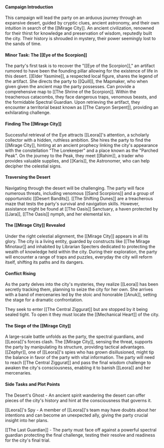 #### **Campaign Introduction**

This campaign will lead the party on an arduous journey through an expansive desert, guided by cryptic clues, ancient astronomy, and their own intuition in search of the [[Mirage City]]. An ancient civilization, renowned for their thirst for knowledge and preservation of wisdom, reputedly built the city. Their history is shrouded in mystery, their power seemingly lost to the sands of time.

#### **Minor Task: The [[Eye of the Scorpion]]**

The party's first task is to recover the "[[Eye of the Scorpion]]," an artifact rumored to have been the founding pillar allowing for the existence of life in this desert. [[Elder Yasmine]], a respected local figure, shares the legend of the artifact. She directs the party to [[Quill]], the Mapmaker, who when given given the ancient map the party possesses. Can provide a comprehensive map to [[The Shrine of the Scorpion]]. Within the treacherous catacombs, they face dangerous traps, venomous beasts, and the formidable Spectral Guardian. Upon retrieving the artifact, they encounter a territorial beast known as [[The Canyon Serpent]], providing an exhilarating challenge.

#### **Finding The [[Mirage City]]**

Successful retrieval of the Eye attracts [[Leora]]'s attention, a scholarly collector with a hidden, ruthless ambition. She hires the party to find the [[Mirage City]], hinting at an ancient prophecy linking the city's appearance with the constellation "The Lorekeeper" and a place known as the "Parched Peak". On the journey to the Peak, they meet [[Rahim]], a trader who provides valuable supplies, and [[Karis]], the Astronomer, who can help decipher the celestial signs.

#### **Traversing the Desert**

Navigating through the desert will be challenging. The party will face numerous threats, including venomous [[Sand Scorpions]] and a group of opportunistic [[Desert Bandits]]. [[The Shifting Dunes]] are a treacherous maze that tests the party's survival and navigation skills. However, assistance might be found at [[The Oasis]] Sanctuary, a haven protected by [[Jara]], [[The Oasis]] nymph, and her elemental kin.

#### **The [[Mirage City]] Revealed**

Under the right celestial alignment, the [[Mirage City]] appears in all its glory. The city is a living entity, guarded by constructs like [[The Mirage Minotaur]] and inhabited by Librarian Specters dedicated to protecting the wealth of knowledge held within the city. During their exploration, the party will encounter a range of traps and puzzles, everyday the city will reform itself, shifting its paths and its dangers.

#### **Conflict Rising**

As the party delves into the city's mysteries, they realize [[Leora]] has been secretly tracking them, planning to seize the city for her own. She arrives with a band of mercenaries led by the stoic and honorable [[Anuk]], setting the stage for a dramatic confrontation.

They seek to enter [[The Central Ziggurat]] but are stopped by it being sealed tight. To open it they must locate the [[Mechanical Heart]] of the city.

#### **The Siege of the [[Mirage City]]**

A large-scale battle unfolds as the party, the spectral guardians, and [[Leora]]'s forces clash. The [[Mirage City]], sensing the threat, supports the party by manipulating its structure, providing tactical advantages. [[Zephyr]], one of [[Leora]]'s spies who has grown disillusioned, might tip the balance in favor of the party with vital information. The party will need to reach [[The Central Ziggurat]] and pass the final wisdom challenge to awaken the city's consciousness, enabling it to banish [[Leora]] and her mercenaries.

#### Side Tasks and Plot Points
The Desert's Ghost - An ancient spirit wandering the desert can offer pieces of the city's history and hint at the consciousness that governs it.

[[Leora]]'s Spy - A member of [[Leora]]'s team may have doubts about her intentions and can become an unexpected ally, giving the party crucial insight into her plans.

[[The Last Guardian]] - The party must face off against a powerful spectral guardian protecting the final challenge, testing their resolve and readiness for the city's final trial.
